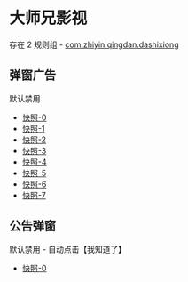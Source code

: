# 大师兄影视

存在 2 规则组 - [com.zhiyin.qingdan.dashixiong](/src/apps/com.zhiyin.qingdan.dashixiong.ts)

## 弹窗广告

默认禁用

- [快照-0](https://i.gkd.li/import/12843281)
- [快照-1](https://i.gkd.li/import/13521143)
- [快照-2](https://i.gkd.li/import/13521140)
- [快照-3](https://i.gkd.li/import/12843282)
- [快照-4](https://i.gkd.li/import/12843345)
- [快照-5](https://i.gkd.li/import/12843333)
- [快照-6](https://i.gkd.li/import/13400656)
- [快照-7](https://i.gkd.li/import/12843323)

## 公告弹窗

默认禁用 - 自动点击【我知道了】

- [快照-0](https://i.gkd.li/import/12843280)
